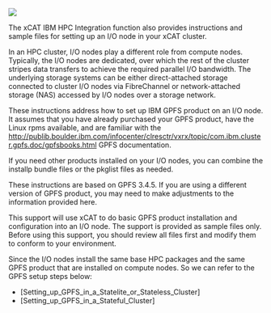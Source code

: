 ![](https://sourceforge.net/p/xcat/wiki/XCAT_Documentation/attachment/Official-xcat-doc.png)


The xCAT IBM HPC Integration function also provides instructions and sample files for setting up an I/O node in your xCAT cluster.

In an HPC cluster, I/O nodes play a different role from compute nodes. Typically, the I/O nodes are dedicated, over which the rest of the cluster stripes data transfers to achieve the required parallel I/O bandwidth. The underlying storage systems can be either direct-attached storage connected to cluster I/O nodes via FibreChannel or network-attached storage (NAS) accessed by I/O nodes over a storage network.

These instructions address how to set up IBM GPFS product on an I/O node. It assumes that you have already purchased your GPFS product, have the Linux rpms available, and are familiar with the 
http://publib.boulder.ibm.com/infocenter/clresctr/vxrx/topic/com.ibm.cluster.gpfs.doc/gpfsbooks.html GPFS documentation.

If you need other products installed on your I/O nodes, you can combine the installp bundle files or the pkglist files as needed.

These instructions are based on GPFS 3.4.5. If you are using a different version of GPFS product, you may need to make adjustments to the information provided here.

This support will use xCAT to do basic GPFS product installation and configuration into an I/O node. The support is provided as sample files only. Before using this support, you should review all files first and modify them to conform to your environment.

Since the I/O nodes install the same base HPC packages and the same GPFS product that are installed on compute nodes. So we can refer to the GPFS setup steps below:

* [Setting_up_GPFS_in_a_Statelite_or_Stateless_Cluster]
* [Setting_up_GPFS_in_a_Stateful_Cluster]